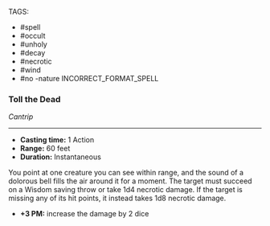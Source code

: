 TAGS:
- #spell
- #occult
- #unholy
- #decay
- #necrotic
- #wind
- #no
-nature
INCORRECT_FORMAT_SPELL
### Toll the Dead
*Cantrip*
___
- **Casting time:** 1 Action
- **Range:** 60 feet
- **Duration:** Instantaneous

You point at one creature you can see within range, and the sound of a dolorous bell fills the air around it for a moment. The target must succeed on a Wisdom saving throw or take 1d4 necrotic damage. If the target is missing any of its hit points, it instead takes 1d8 necrotic damage.

- **+3 PM:** increase the damage by 2 dice
